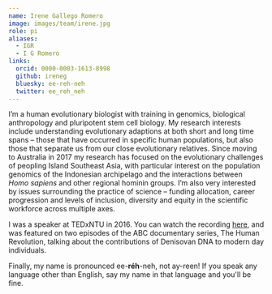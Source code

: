 ```yaml
---
name: Irene Gallego Romero
image: images/team/irene.jpg
role: pi
aliases:
  - IGR
  - I G Romero
links:
  orcid: 0000-0003-1613-8998
  github: ireneg
  bluesky: ee-reh-neh
  twitter: ee_reh_neh
---
```


I’m a human evolutionary biologist with training in genomics, biological anthropology and pluripotent stem cell biology. My research interests include understanding evolutionary adaptions at both short and long time spans – those that have occurred in specific human populations, but also those that separate us from our close evolutionary relatives. Since moving to Australia in 2017 my research has focused on the evolutionary challenges of peopling Island Southeast Asia, with particular interest on the population genomics of the Indonesian archipelago and the interactions between *Homo sapiens* and other regional hominin groups. I’m also very interested by issues surrounding the practice of science – funding allocation, career progression and levels of inclusion, diversity and equity in the scientific workforce across multiple axes. 

I was a speaker at TEDxNTU in 2016. You can watch the recording [here](https://youtu.be/uXIW_m0lo0U?si=_WNhwjRbEJQn1KnQ), and was featured on two episodes of the ABC documentary series, The Human Revolution, talking about the contributions of Denisovan DNA to modern day individuals. 

Finally, my name is pronounced ee-**réh**-neh, not ay-reen! If you speak any language other than English, say my name in that language and you'll be fine. 